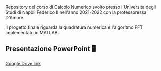 Repository del corso di Calcolo Numerico svolto presso l'Università degli Studi di Napoli Federico II nell'anno 2021-2022 con la professoressa D'Amore. 

Il progetto finale riguarda la quadratura numerica e l'algoritmo FFT implementato in MATLAB.

## Presentazione PowerPoint 🖥️

[Google Drive link](https://docs.google.com/presentation/d/1oLUtSsQJsjOQYRTnSfBfRw56rLe06M8g/edit?usp=sharing&ouid=116453263270172660433&rtpof=true&sd=true)
